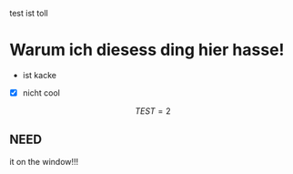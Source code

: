 

test ist toll 


# Warum ich diesess ding hier hasse! 

- ist kacke
- [x] nicht cool 


$$TEST = 2$$

## NEED

it on the window!!!
